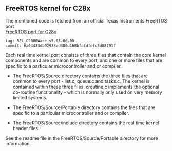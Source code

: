## FreeRTOS kernel for C28x

The mentioned code is fetched from an official Texas Instruments FreeRTOS port\
[FreeRTOS port for C28x](https://github.com/TexasInstruments/c2000ware-FreeRTOS/tree/REL_C2000Ware_v5.05.00.00/kernel/FreeRTOS/Source)
```
tag: REL_C2000Ware_v5.05.00.00
commit: 6a04433db92938ed380d168bfafdfefc5d88791f
```

Each real time kernel port consists of three files that contain the core kernel
components and are common to every port, and one or more files that are 
specific to a particular microcontroller and or compiler.

+ The FreeRTOS/Source directory contains the three files that are common to 
every port - list.c, queue.c and tasks.c.  The kernel is contained within these 
three files.  croutine.c implements the optional co-routine functionality - which
is normally only used on very memory limited systems.

+ The FreeRTOS/Source/Portable directory contains the files that are specific to 
a particular microcontroller and or compiler.

+ The FreeRTOS/Source/include directory contains the real time kernel header 
files.

See the readme file in the FreeRTOS/Source/Portable directory for more 
information.